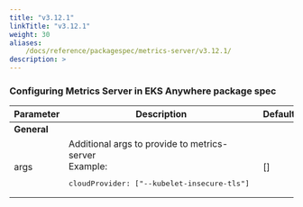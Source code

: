 ```yaml
---
title: "v3.12.1"
linkTitle: "v3.12.1"
weight: 30
aliases:
    /docs/reference/packagespec/metrics-server/v3.12.1/
description: >
---
```


### Configuring Metrics Server in EKS Anywhere package spec

| Parameter | Description | Default |
|---|---|---|
|**General**|||
| args | Additional args to provide to metrics-server <br/>Example:<br/> <pre>cloudProvider: ["--kubelet-insecure-tls"] </pre>| []
